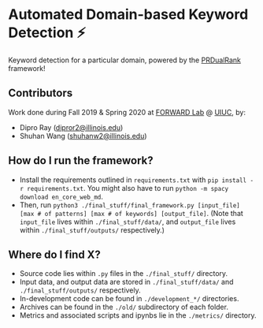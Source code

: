 # Automated Domain-based Keyword Detection :zap:
Keyword detection for a particular domain, powered by the [PRDualRank](https://dl.acm.org/doi/10.1145/1935826.1935933) framework! 

## Contributors
Work done during Fall 2019 & Spring 2020 at [FORWARD Lab](http://www.forwarddatalab.org/) @ [UIUC](https://cs.illinois.edu/), by:
* Dipro Ray (dipror2@illinois.edu)
* Shuhan Wang (shuhanw2@illinois.edu)

## How do I run the framework?
* Install the requirements outlined in `requirements.txt` with `pip install -r requirements.txt`. You might also have to run `python -m spacy download en_core_web_md`. 
* Then, run `python3 ./final_stuff/final_framework.py [input_file] [max # of patterns] [max # of keywords] [output_file]`. (Note that `input_file` lives within `./final_stuff/data/`, and `output_file` lives within `./final_stuff/outputs/` respectively.)

## Where do I find X?
* Source code lies within `.py` files in the `./final_stuff/` directory.
* Input data, and output data are stored in `./final_stuff/data/` and `./final_stuff/outputs/` respectively.
* In-development code can be found in `./development_*/` directories.
* Archives can be found in the `./old/` subdirectory of each folder.
* Metrics and associated scripts and ipynbs lie in the `./metrics/` directory.
